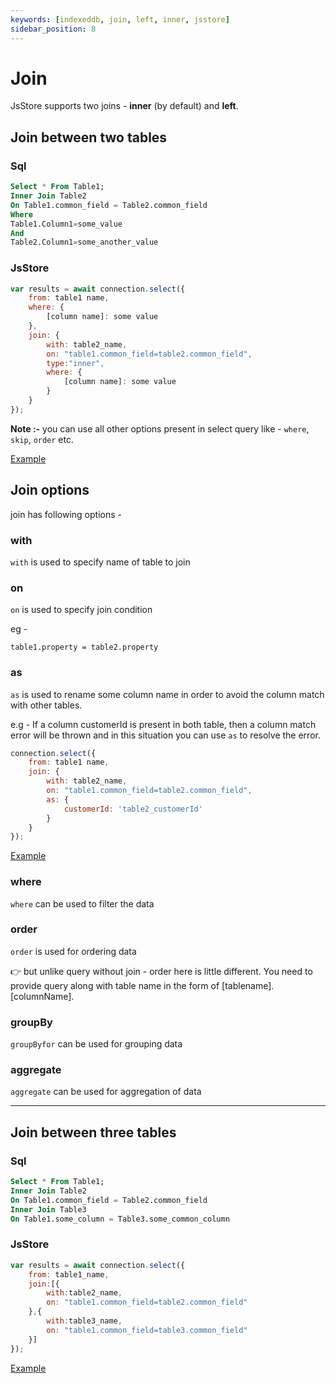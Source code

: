 ```yaml
---
keywords: [indexeddb, join, left, inner, jsstore]
sidebar_position: 8
---
```


# Join

JsStore supports two joins - **inner** (by default) and **left**.

## Join between two tables

### Sql

```sql
Select * From Table1;
Inner Join Table2
On Table1.common_field = Table2.common_field
Where
Table1.Column1=some_value
And
Table2.Column1=some_another_value
```

### JsStore

```javascript
var results = await connection.select({
    from: table1 name,
    where: {
        [column name]: some value
    },
    join: {
        with: table2_name,
        on: "table1.common_field=table2.common_field",
        type:"inner",
        where: {
            [column name]: some value
        }
    }
});
```

**Note :-** you can use all other options present in select query like - `where`, `skip`, `order` etc.

<p class="text--center">
    <a class="button button--info" target="_blank" href="https://ujjwalguptaofficial.github.io/idbstudio/?db=Demo&query=select(%7B%0A%20%20%20%20from%3A%20'Orders'%2C%0A%20%20%20%20join%3A%20%7B%0A%20%20%20%20%20%20%20%20with%3A%20'Customers'%2C%0A%20%20%20%20%20%20%20%20on%3A%20%22Orders.customerId%3DCustomers.customerId%22%0A%20%20%20%20%7D%0A%7D)%3B">
    Example
    </a>
</p>

## Join options

join has following options -

### with

`with` is used to specify name of table to join

### on

`on` is used to specify join condition 

eg - 

```
table1.property = table2.property
```

### as

`as` is used to rename some column name in order to avoid the column match with other tables. 

e.g - If a column customerId is present in both table, then a column match error will be thrown and in this situation you can use `as` to resolve the error.

```javascript
connection.select({
    from: table1 name,
    join: {
        with: table2_name,
        on: "table1.common_field=table2.common_field",
        as: {
            customerId: 'table2_customerId'
        } 
    }
});
```

<p class="text--center">
    <a class="button button--info" href="https://ujjwalguptaofficial.github.io/idbstudio/?db=Demo&query=select(%7B%0A%20%20%20%20from%3A%20%22Customers%22%2C%0A%20%20%20%20join%3A%20%7B%0A%20%20%20%20%20%20%20%20with%3A%20%22Orders%22%2C%0A%20%20%20%20%20%20%20%20type%3A%20%22inner%22%2C%0A%20%20%20%20%20%20%20%20on%3A%20%22Orders.customerId%3DCustomers.customerId%22%2C%0A%20%20%20%20%20%20%20%20as%3A%20%7B%0A%20%20%20%20%20%20%20%20%20%20%20%20customerId%3A%20'cId'%0A%20%20%20%20%20%20%20%20%7D%0A%20%20%20%20%7D%0A%7D)"   target="_blank">
    Example
    </a>
</p>

### where 

`where` can be used to filter the data

### order 

`order` is used for ordering data 

👉 but unlike query without join - order here is little different. You need to provide query along with table name in the form of [tablename].[columnName].

### groupBy

`groupByfor` can be used for grouping data

### aggregate 

`aggregate` can be used for aggregation of data 

---

## Join between three tables

### Sql

```sql
Select * From Table1;
Inner Join Table2
On Table1.common_field = Table2.common_field
Inner Join Table3
On Table1.some_column = Table3.some_common_column
```

### JsStore

```javascript
var results = await connection.select({
    from: table1_name,
    join:[{
        with:table2_name,
        on: "table1.common_field=table2.common_field"
    },{
        with:table3_name,
        on: "table1.common_field=table3.common_field"
    }]
});
```

<p class="text--center">
    <a class="button button--info" target="_blank" href="https://ujjwalguptaofficial.github.io/idbstudio/?db=Demo&query=select(%7B%0A%20%20%20%20from%3A%20'Orders'%2C%0A%20%20%20%20join%3A%20%5B%7B%0A%20%20%20%20%20%20%20%20with%3A%20'Customers'%2C%0A%20%20%20%20%20%20%20%20on%3A%20%22Orders.customerId%3DCustomers.customerId%22%0A%20%20%20%20%7D%2C%7B%0A%20%20%20%20%20%20%20%20with%3A%22Shippers%22%2C%0A%20%20%20%20%20%20%20%20on%3A%22Orders.shipperId%3DShippers.shipperId%22%0A%20%20%20%20%7D%5D%0A%7D)%3B">
    Example
    </a>
</p>